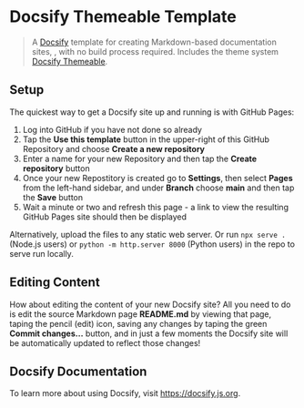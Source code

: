 # Docsify Themeable Template

> A [Docsify](https://github.com/docsifyjs/docsify/) template for creating Markdown-based documentation sites, , with no build process required. Includes the theme system [Docsify Themeable](https://github.com/jhildenbiddle/docsify-themeable).

## Setup

The quickest way to get a Docsify site up and running is with GitHub Pages:  

1. Log into GitHub if you have not done so already
2. Tap the **Use this template** button in the upper-right of this GitHub Repository and choose **Create a new repository**
3. Enter a name for your new Repository and then tap the **Create repository** button
4. Once your new Repostitory is created go to **Settings**, then select **Pages** from the left-hand sidebar, and under **Branch** choose **main** and then tap the **Save** button
5. Wait a minute or two and refresh this page - a link to view the resulting GitHub Pages site should then be displayed

Alternatively, upload the files to any static web server. Or run `npx serve .` (Node.js users) or `python -m http.server 8000` (Python users) in the repo to serve run locally.

## Editing Content

How about editing the content of your new Docsify site? All you need to do is edit the source Markdown page **README.md** by viewing that page, taping the pencil (edit) icon, saving any changes by taping the green **Commit changes...** button, and in just a few moments the Docsify site will be automatically updated to reflect those changes!

## Docsify Documentation

To learn more about using Docsify, visit https://docsify.js.org.